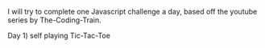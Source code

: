 I will try to complete one Javascript challenge a day, based off the youtube series by The-Coding-Train.

Day 1) self playing Tic-Tac-Toe
